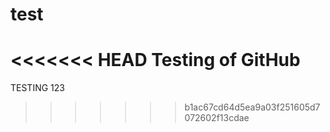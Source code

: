 # test
<<<<<<< HEAD
Testing of GitHub
=======
TESTING 123
>>>>>>> b1ac67cd64d5ea9a03f251605d7072602f13cdae
